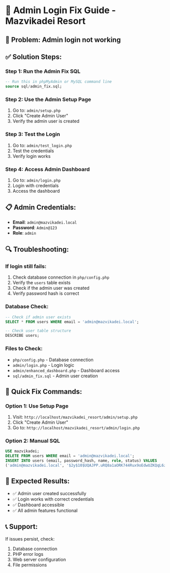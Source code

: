 # 🔧 Admin Login Fix Guide - Mazvikadei Resort

## 🚨 **Problem**: Admin login not working

## ✅ **Solution Steps**:

### **Step 1: Run the Admin Fix SQL**
```sql
-- Run this in phpMyAdmin or MySQL command line
source sql/admin_fix.sql;
```

### **Step 2: Use the Admin Setup Page**
1. Go to: `admin/setup.php`
2. Click "Create Admin User"
3. Verify the admin user is created

### **Step 3: Test the Login**
1. Go to: `admin/test_login.php`
2. Test the credentials
3. Verify login works

### **Step 4: Access Admin Dashboard**
1. Go to: `admin/login.php`
2. Login with credentials
3. Access the dashboard

## 📋 **Admin Credentials**:
- **Email**: `admin@mazvikadei.local`
- **Password**: `Admin@123`
- **Role**: `admin`

## 🔍 **Troubleshooting**:

### **If login still fails**:
1. Check database connection in `php/config.php`
2. Verify the `users` table exists
3. Check if the admin user was created
4. Verify password hash is correct

### **Database Check**:
```sql
-- Check if admin user exists
SELECT * FROM users WHERE email = 'admin@mazvikadei.local';

-- Check user table structure
DESCRIBE users;
```

### **Files to Check**:
- `php/config.php` - Database connection
- `admin/login.php` - Login logic
- `admin/enhanced_dashboard.php` - Dashboard access
- `sql/admin_fix.sql` - Admin user creation

## 🎯 **Quick Fix Commands**:

### **Option 1: Use Setup Page**
1. Visit: `http://localhost/mazvikadei_resort/admin/setup.php`
2. Click "Create Admin User"
3. Go to: `http://localhost/mazvikadei_resort/admin/login.php`

### **Option 2: Manual SQL**
```sql
USE mazvikadei;
DELETE FROM users WHERE email = 'admin@mazvikadei.local';
INSERT INTO users (email, password_hash, name, role, status) VALUES
('admin@mazvikadei.local', '$2y$10$UQAJPP.uRQ8a1aORK744Rux9oEdwUZKQqL6z4QcyWDDJGfSfbxK4K', 'Admin', 'admin', 'active');
```

## 🚀 **Expected Results**:
- ✅ Admin user created successfully
- ✅ Login works with correct credentials
- ✅ Dashboard accessible
- ✅ All admin features functional

## 📞 **Support**:
If issues persist, check:
1. Database connection
2. PHP error logs
3. Web server configuration
4. File permissions
